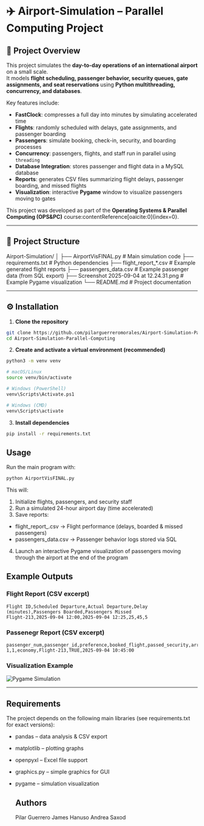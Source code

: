 # ✈️ Airport-Simulation – Parallel Computing Project

## 📌 Project Overview
This project simulates the **day-to-day operations of an international airport** on a small scale.  
It models **flight scheduling, passenger behavior, security queues, gate assignments, and seat reservations** using **Python multithreading, concurrency, and databases**.  

Key features include:
- **FastClock**: compresses a full day into minutes by simulating accelerated time  
- **Flights**: randomly scheduled with delays, gate assignments, and passenger boarding  
- **Passengers**: simulate booking, check-in, security, and boarding processes  
- **Concurrency**: passengers, flights, and staff run in parallel using `threading`  
- **Database Integration**: stores passenger and flight data in a MySQL database  
- **Reports**: generates CSV files summarizing flight delays, passenger boarding, and missed flights  
- **Visualization**: interactive **Pygame** window to visualize passengers moving to gates  

This project was developed as part of the **Operating Systems & Parallel Computing (OPS&PC)** course:contentReference[oaicite:0]{index=0}.

---

## 📂 Project Structure
Airport-Simulation/
│
├── AirportVisFINAL.py # Main simulation code
├── requirements.txt # Python dependencies
├── flight_report_*.csv # Example generated flight reports
├── passengers_data.csv # Example passenger data (from SQL export)
├── Screenshot 2025-09-04 at 12.24.31.png # Example Pygame visualization
└── README.md # Project documentation

---

## ⚙️ Installation

1. **Clone the repository**
```bash
git clone https://github.com/pilarguerreromorales/Airport-Simulation-Parallel-Computing.git
cd Airport-Simulation-Parallel-Computing
```
2. **Create and activate a virtual environment (recommended)**
```bash
python3 -m venv venv

# macOS/Linux
source venv/bin/activate

# Windows (PowerShell)
venv\Scripts\Activate.ps1

# Windows (CMD)
venv\Scripts\activate
```

3. **Install dependencies**
```bash
pip install -r requirements.txt
```

## Usage

Run the main program with:
```bash
python AirportVisFINAL.py
```

This will:
1. Initialize flights, passengers, and security staff
2. Run a simulated 24-hour airport day (time accelerated)
3. Save reports:
  - flight_report_<timestamp>.csv → Flight performance (delays, boarded & missed passengers)
  - passengers_data.csv → Passenger behavior logs stored via SQL
4. Launch an interactive Pygame visualization of passengers moving through the airport at the end of the program

## Example Outputs

### Flight Report (CSV excerpt)
```csv
Flight ID,Scheduled Departure,Actual Departure,Delay (minutes),Passengers Boarded,Passengers Missed
Flight-213,2025-09-04 12:00,2025-09-04 12:25,25,45,5
```

### Passenegr Report (CSV excerpt)
```csv
passenger_num,passenger_id,preference,booked_flight,passed_security,arrival_time
1,1,economy,Flight-213,TRUE,2025-09-04 10:45:00
```

### Visualization Example
![Pygame Simulation](Screenshot%202025-09-04%20at%2010.46.26.png)

---

## Requirements

The project depends on the following main libraries (see requirements.txt for exact versions):
- pandas – data analysis & CSV export
- matplotlib – plotting graphs
- openpyxl – Excel file support
- graphics.py – simple graphics for GUI
- pygame – simulation visualization

  ## Authors
  Pilar Guerrero
  James Hanuso
  Andrea Saxod
  
